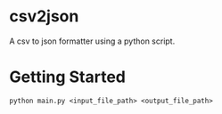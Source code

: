 # csv2json
A csv to json formatter using a python script.

# Getting Started
```
python main.py <input_file_path> <output_file_path>
```

